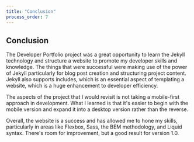 ```yaml
---
title: "Conclusion"
process_order: 7
---
```

## Conclusion

The Developer Portfolio project was a great opportunity to learn the Jekyll technology and structure a website to promote my developer skills and knowledge. The things that were successful were making use of the power of Jekyll particularly for blog post creation and structuring project content. Jekyll also supports includes, which is an essential aspect of templating a website, which is a huge enhancement to developer efficiency.

The aspects of the project that I would revisit is not taking a mobile-first approach in development. What I learned is that it's easier to begin with the mobile version and expand it into a desktop version rather than the reverse.

Overall, the website is a success and has allowed me to hone my skills, particularly in areas like Flexbox, Sass, the BEM methodology, and Liquid syntax. There's room for improvement, but a good result for version 1.0.